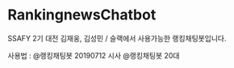 # RankingnewsChatbot
SSAFY 2기 대전 김재웅, 김성민 / 슬랙에서 사용가능한 랭킹채팅봇입니다.

사용법 : @랭킹채팅봇 20190712 시사
         @랭킹채팅봇 20대
